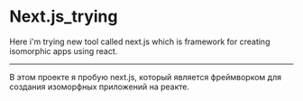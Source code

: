 # Next.js_trying

Here i'm trying new tool called next.js which is framework for creating isomorphic apps using react.

---

В этом проекте я пробую next.js, который является фреймворком для создания изоморфных приложений на реакте.
